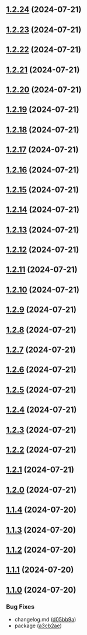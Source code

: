 

## [1.2.24](https://github.com/Heilttme/shri-infra-homework/compare/63...1.2.24) (2024-07-21)

## [1.2.23](https://github.com/Heilttme/shri-infra-homework/compare/62...1.2.23) (2024-07-21)

## [1.2.22](https://github.com/Heilttme/shri-infra-homework/compare/61...1.2.22) (2024-07-21)

## [1.2.21](https://github.com/Heilttme/shri-infra-homework/compare/60...1.2.21) (2024-07-21)

## [1.2.20](https://github.com/Heilttme/shri-infra-homework/compare/59...1.2.20) (2024-07-21)

## [1.2.19](https://github.com/Heilttme/shri-infra-homework/compare/58...1.2.19) (2024-07-21)

## [1.2.18](https://github.com/Heilttme/shri-infra-homework/compare/57...1.2.18) (2024-07-21)

## [1.2.17](https://github.com/Heilttme/shri-infra-homework/compare/55...1.2.17) (2024-07-21)

## [1.2.16](https://github.com/Heilttme/shri-infra-homework/compare/54...1.2.16) (2024-07-21)

## [1.2.15](https://github.com/Heilttme/shri-infra-homework/compare/53...1.2.15) (2024-07-21)

## [1.2.14](https://github.com/Heilttme/shri-infra-homework/compare/52...1.2.14) (2024-07-21)

## [1.2.13](https://github.com/Heilttme/shri-infra-homework/compare/1.2.12...1.2.13) (2024-07-21)

## [1.2.12](https://github.com/Heilttme/shri-infra-homework/compare/50...1.2.12) (2024-07-21)

## [1.2.11](https://github.com/Heilttme/shri-infra-homework/compare/49...1.2.11) (2024-07-21)

## [1.2.10](https://github.com/Heilttme/shri-infra-homework/compare/48...1.2.10) (2024-07-21)

## [1.2.9](https://github.com/Heilttme/shri-infra-homework/compare/1.2.8...1.2.9) (2024-07-21)

## [1.2.8](https://github.com/Heilttme/shri-infra-homework/compare/46...1.2.8) (2024-07-21)

## [1.2.7](https://github.com/Heilttme/shri-infra-homework/compare/1.2.6...1.2.7) (2024-07-21)

## [1.2.6](https://github.com/Heilttme/shri-infra-homework/compare/44...1.2.6) (2024-07-21)

## [1.2.5](https://github.com/Heilttme/shri-infra-homework/compare/1.2.4...1.2.5) (2024-07-21)

## [1.2.4](https://github.com/Heilttme/shri-infra-homework/compare/42...1.2.4) (2024-07-21)

## [1.2.3](https://github.com/Heilttme/shri-infra-homework/compare/1.2.2...1.2.3) (2024-07-21)

## [1.2.2](https://github.com/Heilttme/shri-infra-homework/compare/1.2.1...1.2.2) (2024-07-21)

## [1.2.1](https://github.com/Heilttme/shri-infra-homework/compare/1.2.0...1.2.1) (2024-07-21)

## [1.2.0](https://github.com/Heilttme/shri-infra-homework/compare/38...1.2.0) (2024-07-21)

## [1.1.4](https://github.com/Heilttme/shri-infra-homework/compare/37...1.1.4) (2024-07-20)

## [1.1.3](https://github.com/Heilttme/shri-infra-homework/compare/34...1.1.3) (2024-07-20)

## [1.1.2](https://github.com/Heilttme/shri-infra-homework/compare/33...1.1.2) (2024-07-20)

## [1.1.1](https://github.com/Heilttme/shri-infra-homework/compare/32...1.1.1) (2024-07-20)

## [1.1.0](https://github.com/Heilttme/shri-infra-homework/compare/29...1.1.0) (2024-07-20)


### Bug Fixes

* changelog.md ([d05bb9a](https://github.com/Heilttme/shri-infra-homework/commit/d05bb9aaef541c97bb3426b4a157c17910632ec5))
* package ([a3cb2ae](https://github.com/Heilttme/shri-infra-homework/commit/a3cb2ae4431ab48c87c631654e885fa4eba18626))
